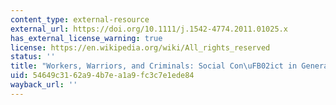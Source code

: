 ```yaml
---
content_type: external-resource
external_url: https://doi.org/10.1111/j.1542-4774.2011.01025.x
has_external_license_warning: true
license: https://en.wikipedia.org/wiki/All_rights_reserved
status: ''
title: "Workers, Warriors, and Criminals: Social Con\uFB02ict in General Equilibrium"
uid: 54649c31-62a9-4b7e-a1a9-fc3c7e1ede84
wayback_url: ''
---
```

